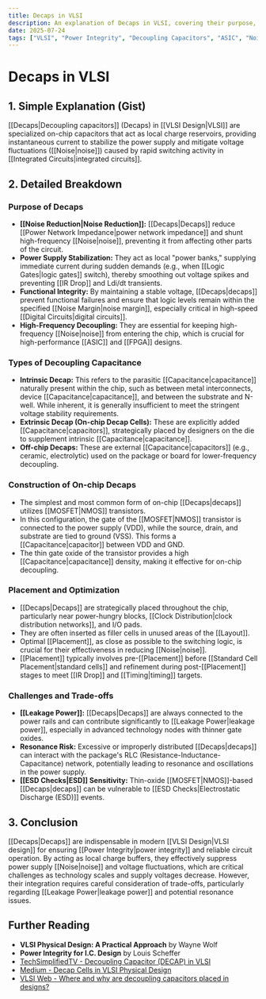 ```yaml
---
title: Decaps in VLSI
description: An explanation of Decaps in VLSI, covering their purpose, types, construction, placement, and associated challenges.
date: 2025-07-24
tags: ["VLSI", "Power Integrity", "Decoupling Capacitors", "ASIC", "Noise"]
---
```


# Decaps in VLSI

## 1. Simple Explanation (Gist)

[[Decaps|Decoupling capacitors]] (Decaps) in [[VLSI Design|VLSI]] are specialized on-chip capacitors that act as local charge reservoirs, providing instantaneous current to stabilize the power supply and mitigate voltage fluctuations ([[Noise|noise]]) caused by rapid switching activity in [[Integrated Circuits|integrated circuits]].

## 2. Detailed Breakdown

### Purpose of Decaps

*   **[[Noise Reduction|Noise Reduction]]:** [[Decaps|Decaps]] reduce [[Power Network Impedance|power network impedance]] and shunt high-frequency [[Noise|noise]], preventing it from affecting other parts of the circuit.
*   **Power Supply Stabilization:** They act as local "power banks," supplying immediate current during sudden demands (e.g., when [[Logic Gates|logic gates]] switch), thereby smoothing out voltage spikes and preventing [[IR Drop]] and Ldi/dt transients.
*   **Functional Integrity:** By maintaining a stable voltage, [[Decaps|decaps]] prevent functional failures and ensure that logic levels remain within the specified [[Noise Margin|noise margin]], especially critical in high-speed [[Digital Circuits|digital circuits]].
*   **High-Frequency Decoupling:** They are essential for keeping high-frequency [[Noise|noise]] from entering the chip, which is crucial for high-performance [[ASIC]] and [[FPGA]] designs.

### Types of Decoupling Capacitance

*   **Intrinsic Decap:** This refers to the parasitic [[Capacitance|capacitance]] naturally present within the chip, such as between metal interconnects, device [[Capacitance|capacitance]], and between the substrate and N-well. While inherent, it is generally insufficient to meet the stringent voltage stability requirements.
*   **Extrinsic Decap (On-chip Decap Cells):** These are explicitly added [[Capacitance|capacitors]], strategically placed by designers on the die to supplement intrinsic [[Capacitance|capacitance]].
*   **Off-chip Decaps:** These are external [[Capacitance|capacitors]] (e.g., ceramic, electrolytic) used on the package or board for lower-frequency decoupling.

### Construction of On-chip Decaps

*   The simplest and most common form of on-chip [[Decaps|decaps]] utilizes [[MOSFET|NMOS]] transistors.
*   In this configuration, the gate of the [[MOSFET|NMOS]] transistor is connected to the power supply (VDD), while the source, drain, and substrate are tied to ground (VSS). This forms a [[Capacitance|capacitor]] between VDD and GND.
*   The thin gate oxide of the transistor provides a high [[Capacitance|capacitance]] density, making it effective for on-chip decoupling.

### Placement and Optimization

*   [[Decaps|Decaps]] are strategically placed throughout the chip, particularly near power-hungry blocks, [[Clock Distribution|clock distribution networks]], and I/O pads.
*   They are often inserted as filler cells in unused areas of the [[Layout]].
*   Optimal [[Placement]], as close as possible to the switching logic, is crucial for their effectiveness in reducing [[Noise|noise]].
*   [[Placement]] typically involves pre-[[Placement]] before [[Standard Cell Placement|standard cells]] and refinement during post-[[Placement]] stages to meet [[IR Drop]] and [[Timing|timing]] targets.

### Challenges and Trade-offs

*   **[[Leakage Power]]:** [[Decaps|Decaps]] are always connected to the power rails and can contribute significantly to [[Leakage Power|leakage power]], especially in advanced technology nodes with thinner gate oxides.
*   **Resonance Risk:** Excessive or improperly distributed [[Decaps|decaps]] can interact with the package's RLC (Resistance-Inductance-Capacitance) network, potentially leading to resonance and oscillations in the power supply.
*   **[[ESD Checks|ESD]] Sensitivity:** Thin-oxide [[MOSFET|NMOS]]-based [[Decaps|decaps]] can be vulnerable to [[ESD Checks|Electrostatic Discharge (ESD)]] events.

## 3. Conclusion

[[Decaps|Decaps]] are indispensable in modern [[VLSI Design|VLSI design]] for ensuring [[Power Integrity|power integrity]] and reliable circuit operation. By acting as local charge buffers, they effectively suppress power supply [[Noise|noise]] and voltage fluctuations, which are critical challenges as technology scales and supply voltages decrease. However, their integration requires careful consideration of trade-offs, particularly regarding [[Leakage Power|leakage power]] and potential resonance issues.

## Further Reading

*   **VLSI Physical Design: A Practical Approach** by Wayne Wolf
*   **Power Integrity for I.C. Design** by Louis Scheffer
*   [TechSimplifiedTV - Decoupling Capacitor (DECAP) in VLSI](https://www.techsimplifiedtv.in/2023/06/decoupling-capacitor-decap-in-vlsi.html)
*   [Medium - Decap Cells in VLSI Physical Design](https://medium.com/@vlsipd/decap-cells-in-vlsi-physical-design-1234567890ab)
*   [VLSI Web - Where and why are decoupling capacitors placed in designs?](https://vlsiweb.com/where-and-why-are-decoupling-capacitors-placed-in-designs/)
